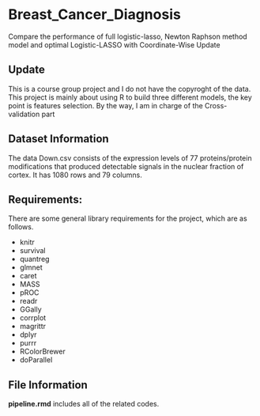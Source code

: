 # Breast_Cancer_Diagnosis
Compare the performance of full logistic-lasso, Newton Raphson method model and optimal Logistic-LASSO with Coordinate-Wise Update

## Update

This is a course group project and I do not have the copyroght of the data. This project is mainly about using R to build three different models, the key point is features selection. By the way, I am in charge of the Cross-validation part

## Dataset Information

The data Down.csv consists of the expression levels of 77 proteins/protein modifications
that produced detectable signals in the nuclear fraction of cortex. It has 1080 rows and 79
columns. 

## Requirements:

There are some general library requirements for the project, which are as follows.
- knitr
- survival
- quantreg
- glmnet
- caret
- MASS
- pROC
- readr
- GGally
- corrplot
- magrittr
- dplyr
- purrr
- RColorBrewer
- doParallel

## File Information

__pipeline.rmd__ includes all of the related codes.










